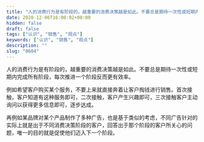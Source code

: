 ```yaml
---
title: "人的消费行为是有阶段的，越重要的消费决策越是如此。不要总是期待一次性或短期内完成所有阶段，每次推进一个阶段反而更有效率。"
date: 2020-12-06T16:00:02+08:00
hidden: false
draft: false
tags: ["认识", "销售", "观点"]
keywords: ["认识", "销售", "观点"]
description: ""
slug: "0604"
---
```


人的消费行为是有阶段的，越重要的消费决策越是如此。不要总是期待一次性或短期内完成所有阶段，每次推进一个阶段反而更有效率。

例如希望客户购买某个服务，不要上来就直接奔着让客户掏钱进行销售。首次接触，客户知道有这种服务即可，二次接触，客户产生兴趣即可，三次接触客户主动询问以获得更多信息即可，逐步达成。

再例如某品牌对某个产品制作了多种广告，也是基于类似的考虑，不同广告针对的实际上就是出于不同消费决策阶段的客户，回答出于那个阶段的客户所关心的问题，唯一的目的就是促使他们迈入下一个阶段。